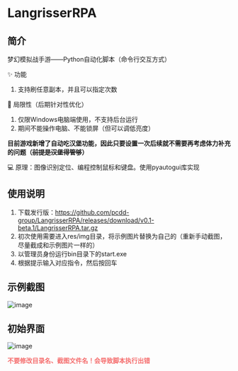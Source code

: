 # LangrisserRPA

## 简介
梦幻模拟战手游——Python自动化脚本（命令行交互方式）

:sparkles: 功能
1. 支持刷任意副本，并且可以指定次数

:monocle_face: 局限性（后期针对性优化）
1. 仅限Windows电脑端使用，不支持后台运行
2. 期间不能操作电脑、不能锁屏（但可以调低亮度）

<strong>目前游戏新增了自动吃汉堡功能，因此只要设置一次后续就不需要再考虑体力补充的问题（<del>前提是汉堡得管够</del>）</strong>

:computer: 原理：图像识别定位、编程控制鼠标和键盘。使用pyautogui库实现

## 使用说明
1. 下载发行版：https://github.com/pcdd-group/LangrisserRPA/releases/download/v0.1-beta.1/LangrisserRPA.tar.gz
2. 初次使用需要进入res/img目录，将示例图片替换为自己的（重新手动截图，尽量截成和示例图片一样的）
3. 以管理员身份运行bin目录下的start.exe
4. 根据提示输入对应指令，然后按回车

## 示例截图
![image](https://user-images.githubusercontent.com/51998152/193248606-44ff6cdd-80b7-4592-85fe-f1dc3ad593cf.png)

## 初始界面
![image](https://user-images.githubusercontent.com/51998152/193400016-bf158a83-ffe1-4978-aa63-0e00128dbc3e.png)

<strong style='color:#f56c6c'>不要修改目录名、截图文件名！会导致脚本执行出错</strong>
